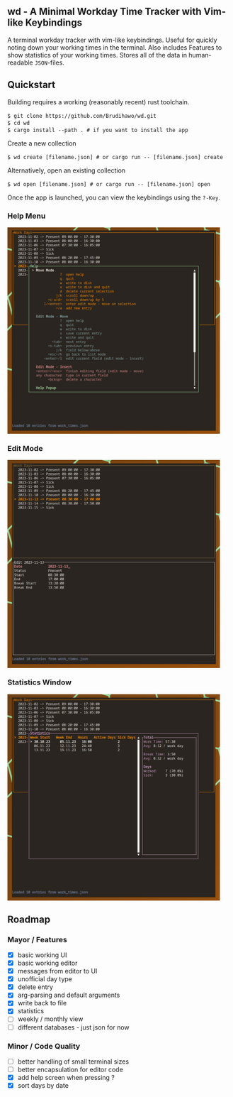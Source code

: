 wd - A Minimal Workday Time Tracker with Vim-like Keybindings
---

A terminal workday tracker with vim-like keybindings. Useful for quickly noting down your working times in the terminal. Also includes Features to show statistics of your working times. Stores all of the data in human-readable `JSON`-files.

## Quickstart


Building requires a working (reasonably recent) rust toolchain.

```cmdline
$ git clone https://github.com/Brudihawo/wd.git
$ cd wd
$ cargo install --path . # if you want to install the app
```

Create a new collection
```cmdline
$ wd create [filename.json] # or cargo run -- [filename.json] create 
```

Alternatively, open an existing collection
```cmdline
$ wd open [filename.json] # or cargo run -- [filename.json] open 
```

Once the app is launched, you can view the keybindings using the `?-Key`.

### Help Menu
<img src="./res/help_menu.png" width="480" align="center"/>

### Edit Mode
<img src="./res/edit_mode.png" width="480" align="center"/>

### Statistics Window
<img src="./res/statistics_popup.png" width="480" align="center"/>

## Roadmap

### Mayor / Features
- [x] basic working UI
- [x] basic working editor
- [x] messages from editor to UI
- [x] unofficial day type
- [x] delete entry
- [x] arg-parsing and default arguments
- [x] write back to file
- [x] statistics
- [ ] weekly / monthly view
- [ ] different databases - just json for now

### Minor / Code Quality
- [ ] better handling of small terminal sizes
- [ ] better encapsulation for editor code
- [x] add help screen when pressing ?
- [x] sort days by date
